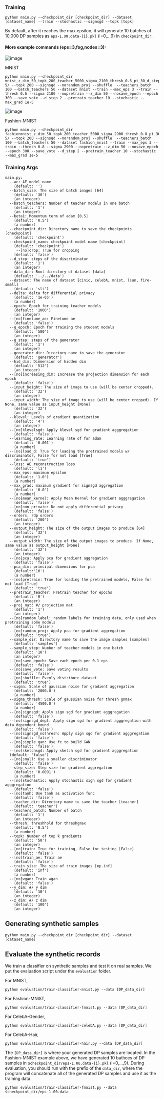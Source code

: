 
### Training 

```shell script
python main.py --checkpoint_dir [checkpoint_dir] --dataset [dataset_name] --train --stochastic --signsgd --topk [topk] 
```


By default, after it reaches the max epsilon, it will generate 10 batches of 10,000 DP samples as `eps-1.00.data-{i}.pkl` (i=0,...9) in `checkpoint_dir`.

#### More example commands (eps=3,fog,nodes=3):
![image](https://github.com/daxx1/fed-gan/assets/92024670/3fde0263-87cf-4929-a429-023b3c71dcb1)

MNIST
```shell script
python main.py --checkpoint_dir mnist_z_dim_50_topk_200_teacher_5000_sigma_2100_thresh_0.6_pt_30_d_step_2_stochastic_1e-5/ --topk 200 --signsgd --norandom_proj --shuffle  --teachers_batch 100 --batch_teachers 50 --dataset mnist --train --max_eps 3 --train --thresh 0.6 --sigma 2100 --nopretrain --z_dim 50 --nosave_epoch --epoch 300 --save_vote --d_step 2 --pretrain_teacher 10 --stochastic --max_grad 1e-5
```
![image](https://github.com/daxx1/fed-gan/assets/92024670/cb5b3da4-5f88-40ca-aa1d-94d35dfef7ba)

Fashion-MNIST
```shell script
python main.py --checkpoint_dir fashionmnist_z_dim_50_topk_200_teacher_5000_sigma_2900_thresh_0.8_pt_30_d_step_2_stochastic_1e-5/ --topk 200 --signsgd --norandom_proj --shuffle  --teachers_batch 100 --batch_teachers 50 --dataset fashion_mnist --train --max_eps 3 --train --thresh 0.8 --sigma 2900 --nopretrain --z_dim 50 --nosave_epoch --epoch 300 --save_vote --d_step 2 --pretrain_teacher 10 --stochastic --max_grad 1e-5
```





### Training Args

```
main.py:
  --ae: AE model name
    (default: '')
  --batch_size: The size of batch images [64]
    (default: '30')
    (an integer)
  --batch_teachers: Number of teacher models in one batch
    (default: '1')
    (an integer)
  --beta1: Momentum term of adam [0.5]
    (default: '0.5')
    (a number)
  --checkpoint_dir: Directory name to save the checkpoints [checkpoint]
    (default: 'checkpoint')
  --checkpoint_name: checkpoint model name [checkpoint]
    (default: 'checkpoint')
     --[no]crop: True for cropping
    (default: 'false')
  --d_step: steps of the discriminator
    (default: '1')
    (an integer)
  --data_dir: Root directory of dataset [data]
    (default: '../../data')
  --dataset: The name of dataset [cinic, celebA, mnist, lsun, fire-small]
    (default: 'slt')
  --delta: delta for differential privacy
    (default: '1e-05')
    (a number)
  --epoch: Epoch for training teacher models
    (default: '1000')
    (an integer)
  --[no]finetune_ae: Finetune ae
    (default: 'false')
  --g_epoch: Epoch for training the student models
    (default: '500')
    (an integer)
  --g_step: steps of the generator
    (default: '1')
    (an integer)
  --generator_dir: Directory name to save the generator
    (default: 'generator')
  --hid_dim: Dimmension of hidden dim
    (default: '512')
    (an integer)
  --[no]increasing_dim: Increase the projection dimension for each epoch
    (default: 'false')
  --input_height: The size of image to use (will be center cropped). 
    (default: '32')
    (an integer)
  --input_width: The size of image to use (will be center cropped). If None, same value as input_height [None]
    (default: '32')
    (an integer)
  --klevel: Levels of gradient quantization
    (default: '4')
    (an integer)
  --[no]klevelsgd: Apply klevel sgd for gradient agggregation
    (default: 'false')
  --learning_rate: Learning rate of for adam
    (default: '0.001')
    (a number)
  --[no]load_d: True for loading the pretrained models w/ discriminator, False for not load [True]
    (default: 'true')
  --loss: AE reconstruction loss
    (default: 'l1')
  --max_eps: maximum epsilon
    (default: '1.0')
    (a number)
  --max_grad: maximum gradient for signsgd aggregation
    (default: '0.0')
    (a number)
  --[no]mean_kernel: Apply Mean Kernel for gradient agggregation
    (default: 'false')
  --[no]non_private: Do not apply differential privacy
    (default: 'false')
  --orders: rdp orders
    (default: '200')
    (an integer)
  --output_height: The size of the output images to produce [64]
    (default: '32')
    (an integer)
  --output_width: The size of the output images to produce. If None, same value as output_height [None]
    (default: '32')
    (an integer)
  --[no]pca: Apply pca for gradient aggregation
    (default: 'false')
  --pca_dim: principal dimensions for pca
    (default:'10')                                                           
    (a number)
  --[no]pretrain: True for loading the pretrained models, False for not load [True]
    (default: 'true')
  --pretrain_teacher: Pretrain teacher for epochs
    (default: '0')
    (an integer)
  --proj_mat: #/ projection mat
    (default: '1')
    (an integer)
  --[no]random_label: random labels for training data, only used when pretraining some models
    (default: 'false')
  --[no]random_proj: Apply pca for gradient aggregation
    (default: 'true')
  --sample_dir: Directory name to save the image samples [samples]
    (default: 'samples')
  --sample_step: Number of teacher models in one batch
    (default: '10')
    (an integer)
  --[no]save_epoch: Save each epoch per 0.1 eps
    (default: 'false')
  --[no]save_vote: Save voting results
    (default: 'false')
  --[no]shuffle: Evenly distribute dataset
    (default: 'true')
  --sigma: Scale of gaussian noise for gradient aggregation
    (default: '2000.0')
    (a number)
  --sigma_thresh: Scale of gaussian noise for thresh gnmax
    (default: '4500.0')
    (a number)
  --[no]signsgd: Apply sign sgd for gradient agggregation
    (default: 'false')
  --[no]signsgd_dept: Apply sign sgd for gradient agggregation with data dependent bound
    (default: 'false')
  --[no]signsgd_nothresh: Apply sign sgd for gradient agggregation
    (default: 'false')
  --[no]simple_gan: Use fc to build GAN
    (default: 'false')
  --[no]sketchsgd: Apply sketch sgd for gradient agggregation
  (default: 'false')
  --[no]small: Use a smaller discriminator
    (default: 'false')
  --step_size: Step size for gradient aggregation
    (default: '0.0001')
    (a number)
  --[no]stochastic: Apply stochastic sign sgd for gradient agggregation
    (default: 'false')
  --[no]tanh: Use tanh as activation func
    (default: 'false')
  --teacher_dir: Directory name to save the teacher [teacher]
    (default: 'teacher')
  --teachers_batch: Number of batch
    (default: '1')
    (an integer)
  --thresh: threshhold for threshgmax
    (default: '0.5')
    (a number)
  --topk: Number of top k gradients
    (default: '50')
    (an integer)
  --[no]train: True for training, False for testing [False]
    (default: 'false')
  --[no]train_ae: Train ae
    (default: 'false')
  --train_size: The size of train images [np.inf]
    (default: 'inf')
    (a number)
  --[no]wgan: Train wgan
    (default: 'false')
  --y_dim: #/ y dim
    (default: '10')
    (an integer)
  --z_dim: #/ z dim
    (default: '100')
    (an integer)
```


## Generating synthetic samples

```shell script
python main.py --checkpoint_dir [checkpoint_dir] --dataset [dataset_name]
```

## Evaluate the synthetic records 

We train a classifier on synthetic samples and test it on real samples. We put the evaluation script under the `evaluation` folder.

For MNIST,
```shell script
python evaluation/train-classifier-mnist.py --data [DP_data_dir]
```


For Fashion-MNIST,
```shell script
python evaluation/train-classifier-fmnist.py --data [DP_data_dir]
```

For CelebA-Gender,
```shell script
python evaluation/train-classifier-celebA.py --data [DP_data_dir]
```

For CelebA-Hair,
```shell script
python evaluation/train-classifier-hair.py --data [DP_data_dir]
```

The `[DP_data_dir]` is where your generated DP samples are located. In the Fashion-MNIST example above, we have generated 10 bathces of DP samples in `$checkpoint_dir/eps-1.00.data-{i}.pkl` (i=0,...,9). During evaluation, you should run with the prefix of the `data_dir`, where the program will concatenate all of the generated DP samples and use it as the training data. 

```shell script
python evaluation/train-classifier-fmnist.py --data $checkpoint_dir/eps-1.00.data
```
